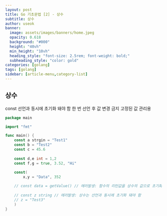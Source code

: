 ```yaml
---
layout: post
title: Go 기초문법 [2] - 상수
subtitle: 상수
author: useok
banner:
  image: assets/images/banners/home.jpeg
  opacity: 0.618
  background: "#000"
  height: "40vh"
  min_height: "10vh"
  heading_style: "font-size: 2.5rem; font-weight: bold;"
  subheading_style: "color: gold"
categories: [golang]
tags: [golang]
sidebar: [article-menu,category-list] 
---
```

## 상수

const 선언과 동시에 초기화 돼야 함
한 번 선언 후 값 변경 금지
고정된 값 관리용

```go
package main

import "fmt"

func main() {
	const a strgin = "Test1"
	const b = "Test2"
	const c = 45.6
	
	const d,e int = 1,2
	const f,g = true, 3.52, "Hi"
	
	const(
		x,y = "Data", 352

	// const data = getValue() // 에러발생: 함수의 리턴값을 상수의 값으로 초기화 할 수 없음
	
	// const z string // 에러발생: 상수는 선언과 동시에 초기화 돼야 함
	// z = "Test3"
	)
}

```